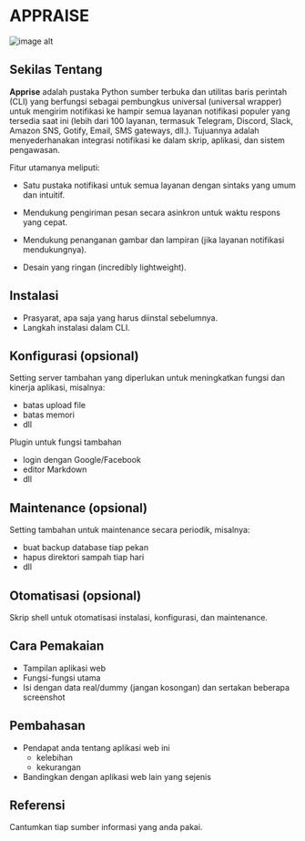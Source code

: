 # APPRAISE
![image alt]([image_url](https://github.com/hasanfadils/KDJK5-K2/blob/6a7d41046d7c676c86ea9a53db18134dc706ebb9/Screenshot%202025-10-04%20164903.png))

## Sekilas Tentang

**Apprise** adalah pustaka Python sumber terbuka dan utilitas baris perintah (CLI) yang berfungsi sebagai pembungkus universal (universal wrapper) untuk mengirim notifikasi ke hampir semua layanan notifikasi populer yang tersedia saat ini (lebih dari 100 layanan, termasuk Telegram, Discord, Slack, Amazon SNS, Gotify, Email, SMS gateways, dll.). Tujuannya adalah menyederhanakan integrasi notifikasi ke dalam skrip, aplikasi, dan sistem pengawasan.

Fitur utamanya meliputi:

- Satu pustaka notifikasi untuk semua layanan dengan sintaks yang umum dan intuitif.

- Mendukung pengiriman pesan secara asinkron untuk waktu respons yang cepat.

- Mendukung penanganan gambar dan lampiran (jika layanan notifikasi mendukungnya).

- Desain yang ringan (incredibly lightweight).


## Instalasi

- Prasyarat, apa saja yang harus diinstal sebelumnya.
- Langkah instalasi dalam CLI.


## Konfigurasi (opsional)

Setting server tambahan yang diperlukan untuk meningkatkan fungsi dan kinerja aplikasi, misalnya:
- batas upload file
- batas memori
- dll

Plugin untuk fungsi tambahan
- login dengan Google/Facebook
- editor Markdown
- dll


##  Maintenance (opsional)

Setting tambahan untuk maintenance secara periodik, misalnya:
- buat backup database tiap pekan
- hapus direktori sampah tiap hari
- dll


## Otomatisasi (opsional)

Skrip shell untuk otomatisasi instalasi, konfigurasi, dan maintenance.


## Cara Pemakaian

- Tampilan aplikasi web
- Fungsi-fungsi utama
- Isi dengan data real/dummy (jangan kosongan) dan sertakan beberapa screenshot


## Pembahasan

- Pendapat anda tentang aplikasi web ini
    - kelebihan
    - kekurangan
- Bandingkan dengan aplikasi web lain yang sejenis


## Referensi

Cantumkan tiap sumber informasi yang anda pakai.
